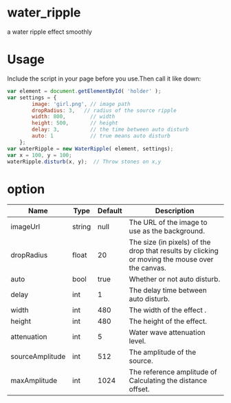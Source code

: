 # water_ripple
a water ripple effect smoothly 

# Usage
Include the script in your page before you use.Then call it like down:
```javascript
var element = document.getElementById( 'holder' );
var settings = {
        image: 'girl.png', // image path
        dropRadius: 3,   // radius of the source ripple
        width: 800,        // width
        height: 500,       // height
        delay: 3,          // the time between auto disturb
        auto: 1            // true means auto disturb
    };
var waterRipple = new WaterRipple( element, settings);
var x = 100, y = 100;
waterRipple.disturb(x, y);  // Throw stones on x,y

```

# option
| Name | Type | Default | Description |
|------|------|---------|-------------|
| imageUrl | string | null | The URL of the image to use as the background.  |
| dropRadius | float | 20 | The size (in pixels) of the drop that results by clicking or moving the mouse over the canvas. |
| auto | bool | true | Whether or not auto disturb.  |
| delay | int | 1 | The delay time between auto disturb.  |
| width | int | 480 | The width of the effect .  |
| height | int | 480 | The height of the effect.  |
| attenuation | int | 5 | Water wave attenuation level.  |
| sourceAmplitude | int | 512 | The amplitude of the source.  |
| maxAmplitude | int | 1024 | The reference amplitude of Calculating the distance offset.  |
